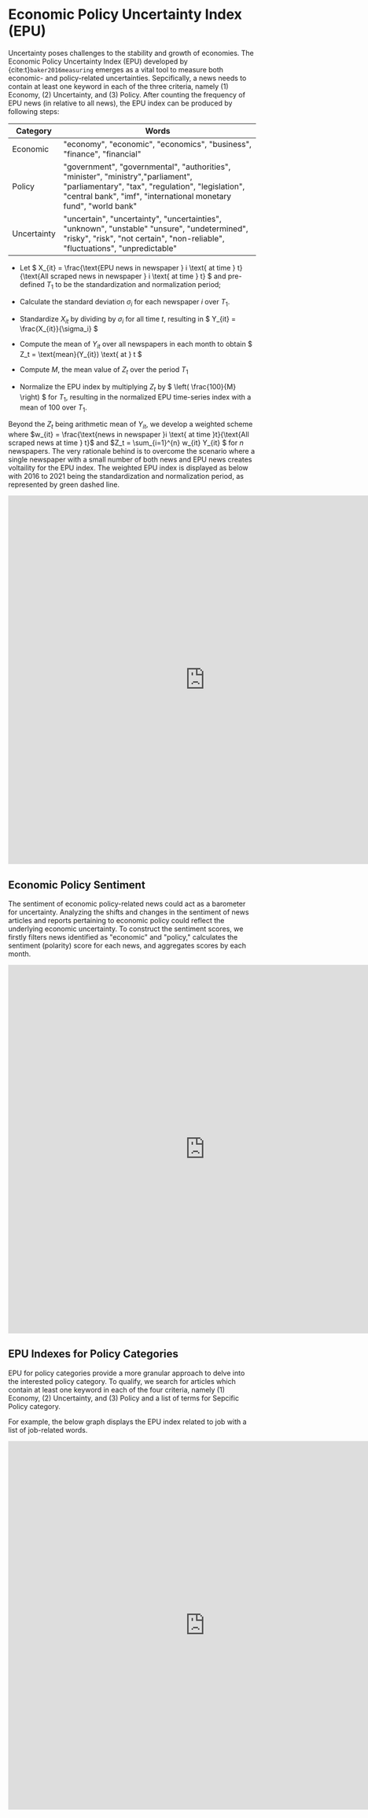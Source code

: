 # Economic Policy Uncertainty Index (EPU)

Uncertainty poses challenges to the stability and growth of economies. The Economic Policy Uncertainty Index (EPU) developed by {cite:t}`baker2016measuring` emerges as a vital tool to measure both economic- and policy-related uncertainties. Sepcifically, a news needs to contain at least one keyword in each of the three criteria, namely (1) Economy, (2) Uncertainty, and (3) Policy. After counting the frequency of EPU news (in relative to all news), the EPU index can be produced by following steps:

| Category      | Words |
| ----------- | ----------- |
| Economic     | "economy", "economic", "economics", "business", "finance", "financial"       |
| Policy   |     "government", "governmental", "authorities", "minister", "ministry","parliament", "parliamentary", "tax", "regulation", "legislation", "central bank", "imf", "international monetary fund",  "world bank" |
| Uncertainty |     "uncertain", "uncertainty", "uncertainties", "unknown", "unstable" "unsure", "undetermined", "risky", "risk", "not certain", "non-reliable", "fluctuations", "unpredictable" |

- Let $ X_{it} = \frac{\text{EPU news in newspaper } i \text{ at time } t}{\text{All scraped news in newspaper } i \text{ at time } t} $ and pre-defined $T_1$ to be the standardization and normalization period;

- Calculate the standard deviation $\sigma_i$ for each newspaper $i$ over $T_1$.

- Standardize $X_{it}$ by dividing by $\sigma_i$ for all time $t$, resulting in $ Y_{it} = \frac{X_{it}}{\sigma_i} $

- Compute the mean of $Y_{it}$ over all newspapers in each month to obtain $ Z_t = \text{mean}(Y_{it}) \text{ at } t $

- Compute $M$, the mean value of $Z_t$ over the period $T_1$

- Normalize the EPU index by multiplying $Z_t$ by $ \left( \frac{100}{M} \right) $ for $T_1$, resulting in the normalized EPU time-series index with a mean of 100 over $T_1$.

Beyond the $Z_t$ being arithmetic mean of $Y_{it}$, we develop a weighted scheme where $w_{it} = \frac{\text{news in newspaper }i \text{ at time }t}{\text{All scraped news at time } t}$ and $Z_t = \sum_{i=1}^{n} w_{it} Y_{it} $ for $n$ newspapers. The very rationale behind is to overcome the scenario where a single newspaper with a small number of both news and EPU news creates voltaility for the EPU index. The weighted EPU index is displayed as below with 2016 to 2021 being the standardization and normalization period, as represented by green dashed line.

<div>
<iframe src="https://worldbank.github.io/pacific-observatory/interactive/text/epu_pic.html"
frameborder="0" marginwidth="0" marginheight="0" width="800" height="750"></iframe>
</div>

## Economic Policy Sentiment

The sentiment of economic policy-related news could act as a barometer for uncertainty. Analyzing the shifts and changes in the sentiment of news articles and reports pertaining to economic policy could reflect the underlying economic uncertainty. To construct the sentiment scores, we firstly filters news identified as "economic" and "policy," calculates the sentiment (polarity) score for each news, and aggregates scores by each month.

<div>
<iframe src="https://worldbank.github.io/pacific-observatory/interactive/text/ep_sentiment.html"
frameborder="0" marginwidth="0" marginheight="0" width="800" height="750"></iframe>
</div>

## EPU Indexes for Policy Categories

EPU for policy categories provide a more granular approach to delve into the interested policy category. To qualify, we search for articles which contain at least one keyword in each of the four criteria, namely (1) Economy, (2) Uncertainty, and (3) Policy and a list of terms for Sepcific Policy category.

For example, the below graph displays the EPU index related to job with a list of job-related words.

<div>
<iframe src="https://worldbank.github.io/pacific-observatory/interactive/text/epu_pic_job.html"
frameborder="0" marginwidth="0" marginheight="0" width="800" height="750"></iframe>
</div>